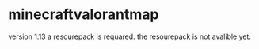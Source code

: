 # minecraftvalorantmap
version 1.13
a resourepack is requared.
the resourepack is not avalible yet.
